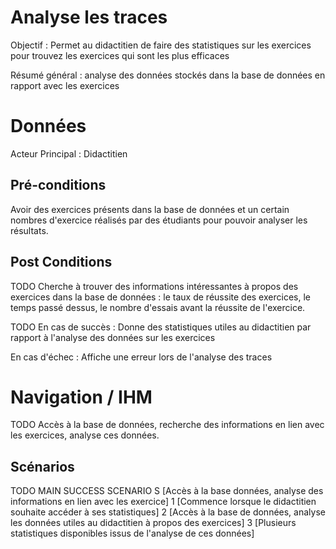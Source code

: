 
# Analyse les traces
Objectif :  Permet au didactitien de faire des statistiques sur les exercices pour trouvez les exercices qui 
sont les plus efficaces

Résumé général : analyse des données stockés dans la base de données en rapport avec les exercices


# Données

Acteur Principal : Didactitien



## Pré-conditions

Avoir des exercices présents dans la base de données et un certain nombres d'exercice réalisés par des 
étudiants pour pouvoir analyser les résultats.


## Post Conditions

TODO
Cherche à trouver des informations intéressantes à propos des exercices dans la base de données : le taux 
de réussite des exercices, le temps passé dessus, le nombre d'essais avant la réussite de l'exercice.

TODO
En cas de succès : Donne des statistiques utiles au didactitien par rapport à l'analyse des données sur les 
exercices

En cas d'échec : Affiche une erreur lors de l'analyse des traces


# Navigation / IHM 

TODO
Accès à la base de données, recherche des informations en lien avec les exercices, analyse ces données.


## Scénarios

TODO
MAIN SUCCESS SCENARIO
S	[Accès à la base données, analyse des informations en lien avec les exercice]
1	[Commence lorsque le didactitien souhaite accéder à ses statistiques]
2	[Accès à la base de données, analyse les données utiles au didactitien à propos des exercices]
3	[Plusieurs statistiques disponibles issus de l'analyse de ces données]



